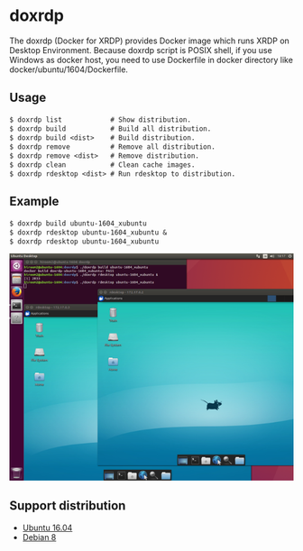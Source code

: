 # doxrdp

The doxrdp (Docker for XRDP) provides Docker image which runs XRDP on
Desktop Environment. Because doxrdp script is POSIX shell, if you use
Windows as docker host, you need to use Dockerfile in docker directory
like docker/ubuntu/1604/Dockerfile.

## Usage

    $ doxrdp list            # Show distribution.
    $ doxrdp build           # Build all distribution.
    $ doxrdp build <dist>    # Build distribution.
    $ doxrdp remove          # Remove all distribution.
    $ doxrdp remove <dist>   # Remove distribution.
    $ doxrdp clean           # Clean cache images.
    $ doxrdp rdesktop <dist> # Run rdesktop to distribution.

## Example

    $ doxrdp build ubuntu-1604_xubuntu
    $ doxrdp rdesktop ubuntu-1604_xubuntu &
    $ doxrdp rdesktop ubuntu-1604_xubuntu

![doxrdp](img/doxrdp.png)

## Support distribution

* [Ubuntu 16.04](docker/ubuntu/1604/README.md)
* [Debian 8](docker/debian/8/README.md)
